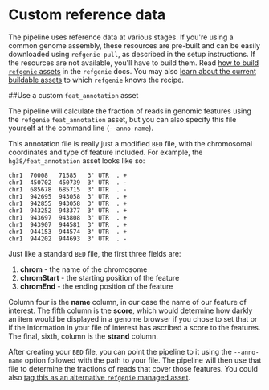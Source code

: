 # Custom reference data

The pipeline uses reference data at various stages. If you're using a common genome assembly, these resources are pre-built and can be easily downloaded using `refgenie pull`, as described in the setup instructions. If the resources are not available, you'll have to build them. Read [how to build `refgenie` assets](http://refgenie.databio.org/en/latest/build/) in the `refgenie` docs.  You may also [learn about the current buildable assets](http://refgenie.databio.org/en/latest/available_assets/) to which `refgenie` knows the recipe.

##Use a custom `feat_annotation` asset

The pipeline will calculate the fraction of reads in genomic features using the `refgenie` `feat_annotation` asset, but you can also specify this file yourself at the command line (`--anno-name`).

This annotation file is really just a modified `BED` file, with the chromosomal coordinates and type of feature included.  For example, the `hg38/feat_annotation` asset looks like so:

```console
chr1  70008   71585   3' UTR  . +
chr1  450702  450739  3' UTR  . -
chr1  685678  685715  3' UTR  . -
chr1  942695  943058  3' UTR  . +
chr1  942855  943058  3' UTR  . +
chr1  943252  943377  3' UTR  . +
chr1  943697  943808  3' UTR  . +
chr1  943907  944581  3' UTR  . +
chr1  944153  944574  3' UTR  . +
chr1  944202  944693  3' UTR  . -
```

Just like a standard `BED` file, the first three fields are:  
1. **chrom** - the name of the chromosome  
2. **chromStart** - the starting position of the feature  
3. **chromEnd** - the ending position of the feature

Column four is the **name** column, in our case the name of our feature of interest. The fifth column is the **score**, which would determine how darkly an item would be displayed in a genome browser if you chose to set that or if the information in your file of interest has ascribed a score to the features. The final, sixth, column is the **strand** column.

After creating your `BED` file, you can point the pipeline to it using the `--anno-name` option followed with the path to your file.  The pipeline will then use that file to determine the fractions of reads that cover those features. You could also [tag this as an alternative `refgenie` managed asset](http://refgenie.databio.org/en/latest/tag/).  

